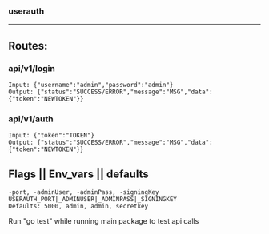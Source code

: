 ### userauth
------
## Routes:
### api/v1/login 
    Input: {"username":"admin","password":"admin"}
    Output: {"status":"SUCCESS/ERROR","message":"MSG","data":{"token":"NEWTOKEN"}}

### api/v1/auth
    Input: {"token":"TOKEN"}
    Output: {"status":"SUCCESS/ERROR","message":"MSG","data":{"token":"NEWTOKEN"}}


## Flags || Env_vars || defaults
    -port, -adminUser, -adminPass, -signingKey
    USERAUTH_PORT|_ADMINUSER|_ADMINPASS|_SIGNINGKEY
    Defaults: 5000, admin, admin, secretkey 

Run "go test" while running main package to test api calls